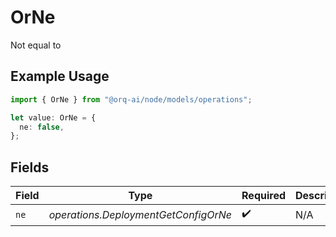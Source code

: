 # OrNe

Not equal to

## Example Usage

```typescript
import { OrNe } from "@orq-ai/node/models/operations";

let value: OrNe = {
  ne: false,
};
```

## Fields

| Field                                | Type                                 | Required                             | Description                          |
| ------------------------------------ | ------------------------------------ | ------------------------------------ | ------------------------------------ |
| `ne`                                 | *operations.DeploymentGetConfigOrNe* | :heavy_check_mark:                   | N/A                                  |